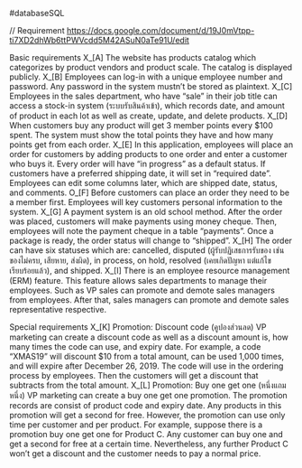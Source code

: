 ﻿#databaseSQL

// Requirement
https://docs.google.com/document/d/19J0mVtpp-ti7XD2dhWb6ttPWVcdd5M42ASuN0aTe91U/edit

Basic requirements
X_[A] The website has products catalog which categorizes by product vendors and product scale. The catalog is displayed publicly.
X_[B] Employees can log-in with a unique employee number and password. Any password in the system mustn’t be stored as plaintext.
X_[C] Employees in the sales department, who have “sale” in their job title can access a stock-in system (ระบบรับสินค้าเข้า), which records date, and amount of product in each lot as well as create, update, and delete products.
X_[D] When customers buy any product will get 3 member points every $100 spent. The system must show the total points they have and how many points get from each order.
X_[E] In this application, employees will place an order for customers by adding products to one order and enter a customer who buys it. Every order will have “in progress” as a default status. If customers have a preferred shipping date, it will set in “required date”. Employees can edit some columns later, which are shipped date, status, and comments.
O_[F] Before customers can place an order they need to be a member first. Employees will key customers personal information to the system.
X_[G] A payment system is an old school method. After the order was placed, customers will make payments using money cheque. Then, employees will note the payment cheque in a table “payments”. Once a package is ready, the order status will change to “shipped”.
X_[H] The order can have six statuses which are: cancelled, disputed (ผู้รับปฏิเสธการรับของ เช่น ของไม่ครบ, เสียหาย, ส่งผิด), in process, on hold, resolved (เคยเกิดปัญหา แต่แก้ไขเรียบร้อยแล้ว), and shipped.
X_[I] There is an employee resource management (ERM) feature. This feature allows sales departments to manage their employees. Such as VP sales can promote and demote sales managers from employees. After that, sales managers can promote and demote sales representative respective. 

Special requirements
X_[K] Promotion: Discount code (คูปองส่วนลด)
VP marketing can create a discount code as well as a discount amount is, how many times the code can use, and expiry date. For example, a code “XMAS19” will discount $10 from a total amount, can be used 1,000 times, and will expire after December 26, 2019.
The code will use in the ordering process by employees. Then the customers will get a discount that subtracts from the total amount.
X_[L] Promotion: Buy one get one (หนึ่งแถมหนึ่ง)
VP marketing can create a buy one get one promotion. The promotion records are consist of product code and expiry date.
Any products in this promotion will get a second for free. However, the promotion can use only time per customer and per product. For example, suppose there is a promotion buy one get one for Product C. Any customer can buy one and get a second for free at a certain time. Nevertheless, any further Product C won’t get a discount and the customer needs to pay a normal price.
